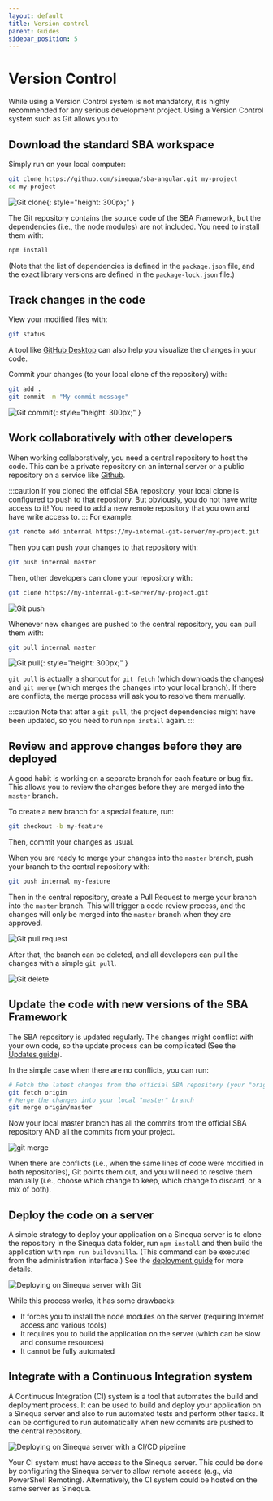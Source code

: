 ```yaml
---
layout: default
title: Version control
parent: Guides
sidebar_position: 5
---
```


# Version Control

While using a Version Control system is not mandatory, it is highly recommended for any serious development project. Using a Version Control system such as Git allows you to:

## Download the standard SBA workspace

Simply run on your local computer:

```bash
git clone https://github.com/sinequa/sba-angular.git my-project
cd my-project
```

![Git clone](/assets/guides/git-clone.png){: style="height: 300px;" }

The Git repository contains the source code of the SBA Framework, but the dependencies (i.e., the node modules) are not included. You need to install them with:

```bash
npm install
```

(Note that the list of dependencies is defined in the `package.json` file, and the exact library versions are defined in the `package-lock.json` file.)

## Track changes in the code

View your modified files with:

```bash
git status
```

A tool like [GitHub Desktop](https://desktop.github.com/) can also help you visualize the changes in your code.

Commit your changes (to your local clone of the repository) with:

```bash
git add .
git commit -m "My commit message"
```

![Git commit](/assets/guides/git-commit.png){: style="height: 300px;" }

## Work collaboratively with other developers

When working collaboratively, you need a central repository to host the code. This can be a private repository on an internal server or a public repository on a service like [Github](https://github.com).

:::caution
If you cloned the official SBA repository, your local clone is configured to push to that repository. But obviously, you do not have write access to it! You need to add a new remote repository that you own and have write access to.
:::
For example:
```bash
git remote add internal https://my-internal-git-server/my-project.git
```

Then you can push your changes to that repository with:

```bash
git push internal master
```

Then, other developers can clone your repository with:

```bash
git clone https://my-internal-git-server/my-project.git
```

![Git push](/assets/guides/git-push.png)

Whenever new changes are pushed to the central repository, you can pull them with:

```bash
git pull internal master
```

![Git pull](/assets/guides/git-pull.png){: style="height: 300px;" }

`git pull` is actually a shortcut for `git fetch` (which downloads the changes) and `git merge` (which merges the changes into your local branch). If there are conflicts, the merge process will ask you to resolve them manually.

:::caution
Note that after a `git pull`, the project dependencies might have been updated, so you need to run `npm install` again.
:::

## Review and approve changes before they are deployed

A good habit is working on a separate branch for each feature or bug fix. This allows you to review the changes before they are merged into the `master` branch.

To create a new branch for a special feature, run:

```bash
git checkout -b my-feature
```

Then, commit your changes as usual.

When you are ready to merge your changes into the `master` branch, push your branch to the central repository with:

```bash
git push internal my-feature
```

Then in the central repository, create a Pull Request to merge your branch into the `master` branch. This will trigger a code review process, and the changes will only be merged into the `master` branch when they are approved.

![Git pull request](/assets/guides/git-pr.png)

After that, the branch can be deleted, and all developers can pull the changes with a simple `git pull`.

![Git delete](/assets/guides/git-delete.png)

## Update the code with new versions of the SBA Framework

The SBA repository is updated regularly. The changes might conflict with your own code, so the update process can be complicated (See the [Updates guide](6-updates.md)).

In the simple case when there are no conflicts, you can run:

```bash 
# Fetch the latest changes from the official SBA repository (your "origin" remote)
git fetch origin
# Merge the changes into your local "master" branch
git merge origin/master
```

Now your local master branch has all the commits from the official SBA repository AND all the commits from your project.

![git merge](/assets/guides/git-merge.png)

When there are conflicts (i.e., when the same lines of code were modified in both repositories), Git points them out, and you will need to resolve them manually (i.e., choose which change to keep, which change to discard, or a mix of both).

## Deploy the code on a server

A simple strategy to deploy your application on a Sinequa server is to clone the repository in the Sinequa data folder, run `npm install` and then build the application with `npm run buildvanilla`. (This command can be executed from the administration interface.) See the [deployment guide](4-deployment.md) for more details.

![Deploying on Sinequa server with Git](/assets/guides/git-server.png)

While this process works, it has some drawbacks:

- It forces you to install the node modules on the server (requiring Internet access and various tools)
- It requires you to build the application on the server (which can be slow and consume resources)
- It cannot be fully automated

## Integrate with a Continuous Integration system

A Continuous Integration (CI) system is a tool that automates the build and deployment process. It can be used to build and deploy your application on a Sinequa server and also to run automated tests and perform other tasks. It can be configured to run automatically when new commits are pushed to the central repository.

![Deploying on Sinequa server with a CI/CD pipeline](/assets/guides/git-ci.png)

Your CI system must have access to the Sinequa server. This could be done by configuring the Sinequa server to allow remote access (e.g., via PowerShell Remoting). Alternatively, the CI system could be hosted on the same server as Sinequa.
